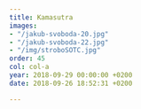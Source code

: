 ```yaml
---
title: Kamasutra
images:
- "/jakub-svoboda-20.jpg"
- "/jakub-svoboda-22.jpg"
- "/img/stroboSOTC.jpg"
order: 45
col: col-a
year: 2018-09-29 00:00:00 +0200
date: 2018-09-26 18:52:31 +0200

---
```

